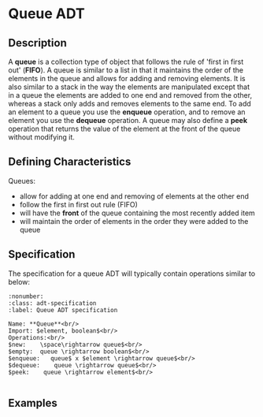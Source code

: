 # Queue ADT

## Description
A **queue** is a collection type of object that follows the rule of 'first in first out' (**FIFO**). A queue is similar to a list in that it maintains the order of the elements in the queue and allows for adding and removing elements. It is also similar to a stack in the way the elements are manipulated except that in a queue the elements are added to one end and removed from the other, whereas a stack only adds and removes elements to the same end. To add an element to a queue you use the **enqueue** operation, and to remove an element you use the **dequeue** operation. A queue may also define a **peek** operation that returns the value of the element at the front of the queue without modifying it.

## Defining Characteristics
Queues:
- allow for adding at one end and removing of elements at the other end
- follow the first in first out rule (FIFO)
- will have the **front** of the queue containing the most recently added item
- will maintain the order of elements in the order they were added to the queue

## Specification

The specification for a queue ADT will typically contain operations similar to below:

```{prf:definition}
:nonumber:
:class: adt-specification
:label: Queue ADT specification

Name: **Queue**<br/>
Import: $element, boolean$<br/>
Operations:<br/>
$new:    \space\rightarrow queue$<br/>
$empty:  queue \rightarrow boolean$<br/>
$enqueue:   queue$ x $element \rightarrow queue$<br/>
$dequeue:    queue \rightarrow queue$<br/>
$peek:    queue \rightarrow element$<br/>


```

## Examples